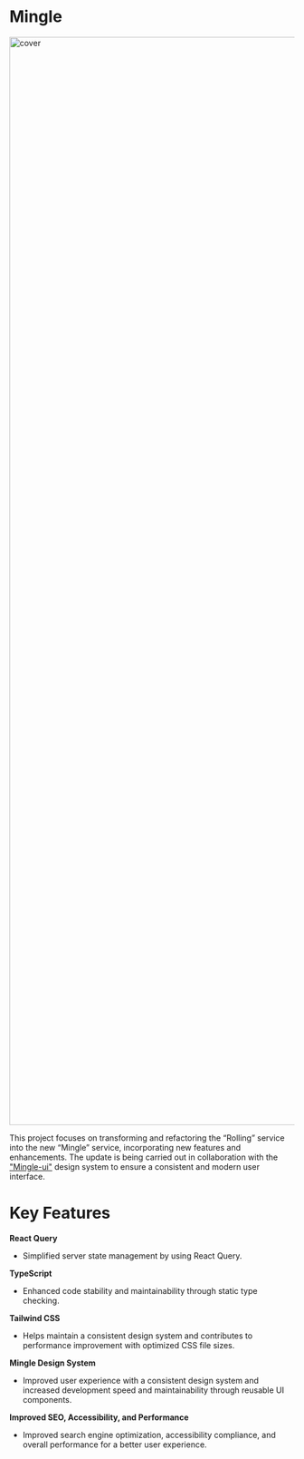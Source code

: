 # Mingle

<img width="1920" alt="cover" src="https://github.com/designsoo/mingle/assets/77719310/70de7334-1d34-4a6e-a1aa-e0569acb9676">


This project focuses on transforming and refactoring the “Rolling” service into the new “Mingle” service, incorporating new features and enhancements. The update is being carried out in collaboration with the <a href='https://github.com/designsoo/mingle-ui' target='_blank' >"Mingle-ui"</a> design system to ensure a consistent and modern user interface.

# Key Features


**React Query**
- Simplified server state management by using React Query.

**TypeScript**
- Enhanced code stability and maintainability through static type checking.

**Tailwind CSS**
- Helps maintain a consistent design system and contributes to performance improvement with optimized CSS file sizes.

**Mingle Design System**
- Improved user experience with a consistent design system and increased development speed and maintainability through reusable UI components.

**Improved SEO, Accessibility, and Performance**
- Improved search engine optimization, accessibility compliance, and overall performance for a better user experience.